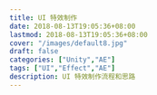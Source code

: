 ```yaml
---
title: UI 特效制作
date: 2018-08-13T19:05:36+08:00
lastmod: 2018-08-13T19:05:36+08:00
cover: "/images/default8.jpg"
draft: false
categories: ["Unity","AE"]
tags: ["UI","Effect","AE"]
description: UI 特效制作流程和思路
---
```


